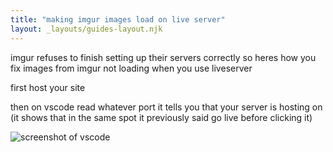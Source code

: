 ```yaml
---
title: "making imgur images load on live server"
layout: _layouts/guides-layout.njk
---
```


imgur refuses to finish setting up their servers correctly so heres how you fix images from imgur not loading when you use liveserver

first host your site

then on vscode read whatever port it tells you that your server is hosting on (it shows that in the same spot it previously said go live before clicking it)

![screenshot of vscode](https://i.imgur.com/9nIUHWx.png)
